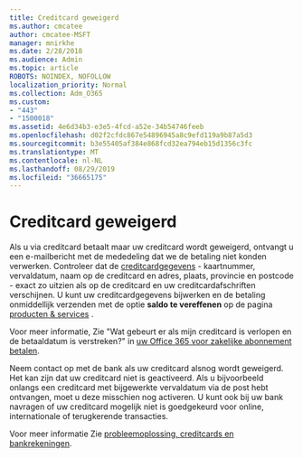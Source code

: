 ```yaml
---
title: Creditcard geweigerd
ms.author: cmcatee
author: cmcatee-MSFT
manager: mnirkhe
ms.date: 2/28/2018
ms.audience: Admin
ms.topic: article
ROBOTS: NOINDEX, NOFOLLOW
localization_priority: Normal
ms.collection: Adm_O365
ms.custom:
- "443"
- "1500018"
ms.assetid: 4e6d34b3-e3e5-4fcd-a52e-34b54746feeb
ms.openlocfilehash: d02f2cfdc867e54896945a8c9efd119a9b87a5d3
ms.sourcegitcommit: b3e55405af384e868fcd32ea794eb15d1356c3fc
ms.translationtype: MT
ms.contentlocale: nl-NL
ms.lasthandoff: 08/29/2019
ms.locfileid: "36665175"
---
```

# <a name="declined-credit-card"></a>Creditcard geweigerd

Als u via creditcard betaalt maar uw creditcard wordt geweigerd, ontvangt u een e-mailbericht met de mededeling dat we de betaling niet konden verwerken. Controleer dat de [creditcardgegevens](https://go.microsoft.com/fwlink/p/?linkid=842054) - kaartnummer, vervaldatum, naam op de creditcard en adres, plaats, provincie en postcode - exact zo uitzien als op de creditcard en uw creditcardafschriften verschijnen. U kunt uw creditcardgegevens bijwerken en de betaling onmiddellijk verzenden met de optie **saldo te vereffenen** op de pagina [producten & services](https://go.microsoft.com/fwlink/p/?linkid=842054) . 

Voor meer informatie, Zie "Wat gebeurt er als mijn creditcard is verlopen en de betaaldatum is verstreken?" in [uw Office 365 voor zakelijke abonnement betalen](https://docs.microsoft.com/office365/admin/subscriptions-and-billing/pay-for-your-subscription#what-if-my-credit-card-was-declined-and-my-payment-is-past-due).
  
Neem contact op met de bank als uw creditcard alsnog wordt geweigerd. Het kan zijn dat uw creditcard niet is geactiveerd. Als u bijvoorbeeld onlangs een creditcard met bijgewerkte vervaldatum via de post hebt ontvangen, moet u deze misschien nog activeren. U kunt ook bij uw bank navragen of uw creditcard mogelijk niet is goedgekeurd voor online, internationale of terugkerende transacties.  
  
Voor meer informatie Zie [probleemoplossing, creditcards en bankrekeningen](https://docs.microsoft.com/office365/admin/subscriptions-and-billing/add-update-or-remove-credit-card-or-bank-account#troubleshooting-credit-cards-and-bank-accounts).